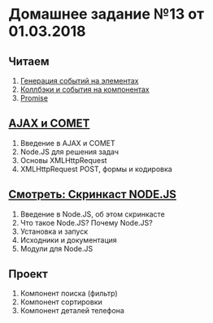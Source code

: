 # Домашнее задание №13 от 01.03.2018

## Читаем
1. [Генерация событий на элементах](https://learn.javascript.ru/dispatch-events)
2. [Коллбэки и события на компонентах](https://learn.javascript.ru/custom-events)
3. [Promise](https://learn.javascript.ru/promise)

## [AJAX и COMET](https://learn.javascript.ru/ajax)
1. Введение в AJAX и COMET
2. Node.JS для решения задач
3. Основы XMLHttpRequest
4. XMLHttpRequest POST, формы и кодировка

## [Смотреть: Скринкаст NODE.JS](https://learn.javascript.ru/screencast/nodejs)
1. Введение в Node.JS, об этом скринкасте
2. Что такое Node.JS? Почему Node.JS?
3. Установка и запуск
4. Исходники и документация
5. Модули для Node.JS

## Проект
1) Компонент поиска (фильтр)
2) Компонент сортировки
3) Компонент деталей телефона